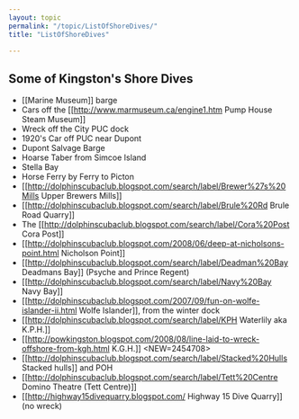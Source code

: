 ```yaml
---
layout: topic
permalink: "/topic/ListOfShoreDives/"
title: "ListOfShoreDives"

---
```


## Some of Kingston's Shore Dives
* [[Marine Museum]] barge
* Cars off the [[http://www.marmuseum.ca/engine1.htm Pump House Steam Museum]]
* Wreck off the City PUC dock
* 1920's Car off PUC near Dupont
* Dupont Salvage Barge
* Hoarse Taber from Simcoe Island
* Stella Bay
* Horse Ferry by Ferry to Picton
* [[http://dolphinscubaclub.blogspot.com/search/label/Brewer%27s%20Mills Upper Brewers Mills]]
* [[http://dolphinscubaclub.blogspot.com/search/label/Brule%20Rd Brule Road Quarry]]
* The [[http://dolphinscubaclub.blogspot.com/search/label/Cora%20Post Cora Post]]
* [[http://dolphinscubaclub.blogspot.com/2008/06/deep-at-nicholsons-point.html Nicholson Point]]
* [[http://dolphinscubaclub.blogspot.com/search/label/Deadman%20Bay Deadmans Bay]] (Psyche and Prince Regent)
* [[http://dolphinscubaclub.blogspot.com/search/label/Navy%20Bay Navy Bay]]
* [[http://dolphinscubaclub.blogspot.com/2007/09/fun-on-wolfe-islander-ii.html Wolfe Islander]], from the winter dock
* [[http://dolphinscubaclub.blogspot.com/search/label/KPH Waterlily aka K.P.H.]]
* [[http://powkingston.blogspot.com/2008/08/line-laid-to-wreck-offshore-from-kgh.html K.G.H.]] <NEW=2454708>
* [[http://dolphinscubaclub.blogspot.com/search/label/Stacked%20Hulls Stacked hulls]] and POH
* [[http://dolphinscubaclub.blogspot.com/search/label/Tett%20Centre Domino Theatre (Tett Centre)]]
* [[http://highway15divequarry.blogspot.com/ Highway 15 Dive Quarry]] (no wreck)

